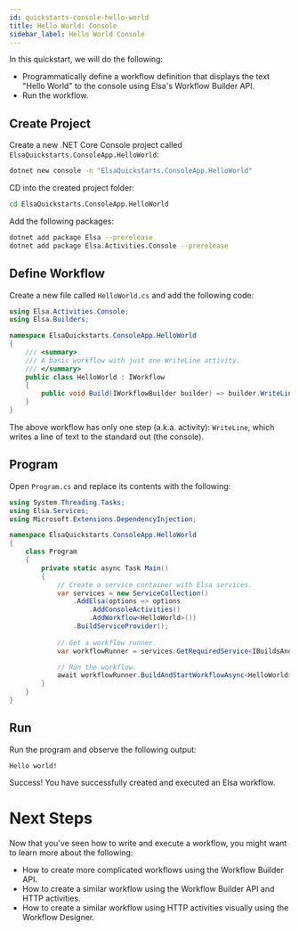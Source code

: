```yaml
---
id: quickstarts-console-hello-world
title: Hello World: Console
sidebar_label: Hello World Console
---
```


In this quickstart, we will do the following:

* Programmatically define a workflow definition that displays the text "Hello World" to the console using Elsa's Workflow Builder API.
* Run the workflow.

## Create Project

Create a new .NET Core Console project called `ElsaQuickstarts.ConsoleApp.HelloWorld`:

```bash
dotnet new console -n "ElsaQuickstarts.ConsoleApp.HelloWorld"
```

CD into the created project folder:

```bash
cd ElsaQuickstarts.ConsoleApp.HelloWorld
```

Add the following packages:

```bash
dotnet add package Elsa --prerelease
dotnet add package Elsa.Activities.Console --prerelease
```

## Define Workflow

Create a new file called `HelloWorld.cs` and add the following code:

```c#
using Elsa.Activities.Console;
using Elsa.Builders;

namespace ElsaQuickstarts.ConsoleApp.HelloWorld
{
    /// <summary>
    /// A basic workflow with just one WriteLine activity.
    /// </summary>
    public class HelloWorld : IWorkflow
    {
        public void Build(IWorkflowBuilder builder) => builder.WriteLine("Hello World!");
    }
}
```

The above workflow has only one step (a.k.a. activity): `WriteLine`, which writes a line of text to the standard out (the console).

## Program

Open `Program.cs` and replace its contents with the following:

```csharp
using System.Threading.Tasks;
using Elsa.Services;
using Microsoft.Extensions.DependencyInjection;

namespace ElsaQuickstarts.ConsoleApp.HelloWorld
{
    class Program
    {
        private static async Task Main()
        {
            // Create a service container with Elsa services.
            var services = new ServiceCollection()
                .AddElsa(options => options
                    .AddConsoleActivities()
                    .AddWorkflow<HelloWorld>())
                .BuildServiceProvider();
            
            // Get a workflow runner.
            var workflowRunner = services.GetRequiredService<IBuildsAndStartsWorkflow>();

            // Run the workflow.
            await workflowRunner.BuildAndStartWorkflowAsync<HelloWorld>();
        }
    }
}
``` 

## Run

Run the program and observe the following output:

```text
Hello world!
```

Success! You have successfully created and executed an Elsa workflow.

# Next Steps

Now that you've seen how to write and execute a workflow, you might want to learn more about the following:

* How to create more complicated workflows using the Workflow Builder API.
* How to create a similar workflow using the Workflow Builder API and HTTP activities.
* How to create a similar workflow using HTTP activities visually using the Workflow Designer.